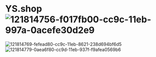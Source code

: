 # YS.shop![121814756-f017fb00-cc9c-11eb-997a-0acefe30d2e9](https://user-images.githubusercontent.com/77507821/172557576-fbb203bb-840f-44b3-8400-b6ffdda436a2.png)
![121814769-fefead80-cc9c-11eb-8621-238d694bf6d5](https://user-images.githubusercontent.com/77507821/172557721-adea850c-ce30-4ce6-9a94-4e66b2051eeb.png)
![121814779-0aea6f80-cc9d-11eb-937f-f9afea0569b6](https://user-images.githubusercontent.com/77507821/172557742-2186a4b5-101b-4d8b-94da-44eb2366fbfe.png)
